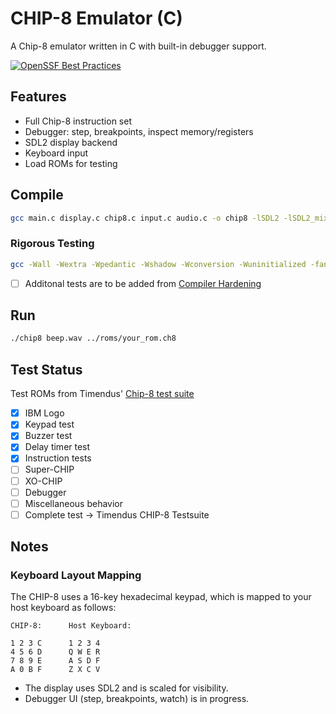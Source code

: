 # CHIP-8 Emulator (C)

A Chip-8 emulator written in C with built-in debugger support.

[![OpenSSF Best Practices](https://www.bestpractices.dev/projects/11080/badge)](https://www.bestpractices.dev/projects/11080)

## Features

- Full Chip-8 instruction set
- Debugger: step, breakpoints, inspect memory/registers
- SDL2 display backend
- Keyboard input
- Load ROMs for testing

## Compile

```sh
gcc main.c display.c chip8.c input.c audio.c -o chip8 -lSDL2 -lSDL2_mixer
```
### Rigorous Testing
```sh
gcc -Wall -Wextra -Wpedantic -Wshadow -Wconversion -Wuninitialized -fanalyzer -fsanitize=address,undefined,leak -fno-omit-frame-pointer -g3 -O0 main.c display.c chip8.c input.c audio.c -o chip8 -lSDL2 -lSDL2_mixer
```
- [ ] Additonal tests are to be added from [Compiler Hardening](https://best.openssf.org/Compiler-Hardening-Guides/Compiler-Options-Hardening-Guide-for-C-and-C++.html)

## Run

```sh
./chip8 beep.wav ../roms/your_rom.ch8
```

## Test Status

Test ROMs from Timendus' [Chip-8 test suite](https://github.com/Timendus/chip8-test-suite?tab=readme-ov-file#keypad-test)

- [x] IBM Logo
- [x] Keypad test
- [x] Buzzer test
- [x] Delay timer test
- [x] Instruction tests
- [ ] Super-CHIP
- [ ] XO-CHIP
- [ ] Debugger
- [ ] Miscellaneous behavior
- [ ] Complete test -> Timendus CHIP-8 Testsuite
## Notes

### Keyboard Layout Mapping

The CHIP-8 uses a 16-key hexadecimal keypad, which is mapped to your host keyboard as follows:

```
CHIP-8:      Host Keyboard:

1 2 3 C      1 2 3 4
4 5 6 D      Q W E R
7 8 9 E      A S D F
A 0 B F      Z X C V
```

- The display uses SDL2 and is scaled for visibility.
- Debugger UI (step, breakpoints, watch) is in progress.
